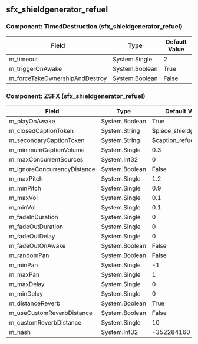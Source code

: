 ## sfx_shieldgenerator_refuel

### Component: TimedDestruction (sfx_shieldgenerator_refuel)

|Field|Type|Default Value|
|-----|----|-------------|
|m_timeout|System.Single|2|
|m_triggerOnAwake|System.Boolean|True|
|m_forceTakeOwnershipAndDestroy|System.Boolean|False|

### Component: ZSFX (sfx_shieldgenerator_refuel)

|Field|Type|Default Value|
|-----|----|-------------|
|m_playOnAwake|System.Boolean|True|
|m_closedCaptionToken|System.String|$piece_shieldgenerator|
|m_secondaryCaptionToken|System.String|$caption_refueled|
|m_minimumCaptionVolume|System.Single|0.3|
|m_maxConcurrentSources|System.Int32|0|
|m_ignoreConcurrencyDistance|System.Boolean|False|
|m_maxPitch|System.Single|1.2|
|m_minPitch|System.Single|0.9|
|m_maxVol|System.Single|0.1|
|m_minVol|System.Single|0.1|
|m_fadeInDuration|System.Single|0|
|m_fadeOutDuration|System.Single|0|
|m_fadeOutDelay|System.Single|0|
|m_fadeOutOnAwake|System.Boolean|False|
|m_randomPan|System.Boolean|False|
|m_minPan|System.Single|-1|
|m_maxPan|System.Single|1|
|m_maxDelay|System.Single|0|
|m_minDelay|System.Single|0|
|m_distanceReverb|System.Boolean|True|
|m_useCustomReverbDistance|System.Boolean|False|
|m_customReverbDistance|System.Single|10|
|m_hash|System.Int32|-352284160|

